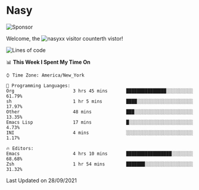 # Nasy

<!--
<p align="center">
<img height="200" src="https://github-readme-stats.vercel.app/api?username=nasyxx&count_private=true&show_icons=true&theme=dracula&include_all_commits=true"/>
<img height="200" src="https://github-readme-stats.vercel.app/api/top-langs/?username=nasyxx&theme=dracula&hide=html,jupyter+notebook&count_private=true&show_icons=true"/>
</p>

  
----------------
-->

![Sponsor](https://img.shields.io/static/v1.svg?label=Sponsor&message=%E2%9D%A4&logo=GitHub&style=flat&color=pink)
 
Welcome, the ![nasyxx visitor counter](https://count.getloli.com/get/@nasyxx?theme=rule34)th vistor!
 
<!--START_SECTION:waka-->
![Lines of code](https://img.shields.io/badge/From%20Hello%20World%20I%27ve%20Written-5.4%20million%20lines%20of%20code-blue)

📊 **This Week I Spent My Time On** 

```text
⌚︎ Time Zone: America/New_York

💬 Programming Languages: 
Org                      3 hrs 45 mins       ███████████████░░░░░░░░░░   61.79% 
sh                       1 hr 5 mins         ████░░░░░░░░░░░░░░░░░░░░░   17.97% 
Other                    48 mins             ███░░░░░░░░░░░░░░░░░░░░░░   13.35% 
Emacs Lisp               17 mins             █░░░░░░░░░░░░░░░░░░░░░░░░   4.73% 
INI                      4 mins              ░░░░░░░░░░░░░░░░░░░░░░░░░   1.17%

🔥 Editors: 
Emacs                    4 hrs 10 mins       █████████████████░░░░░░░░   68.68% 
Zsh                      1 hr 54 mins        ███████░░░░░░░░░░░░░░░░░░   31.32%

```


 Last Updated on 28/09/2021
<!--END_SECTION:waka-->

<!-- ![visitors](https://visitor-badge.laobi.icu/badge?page_id=nasyxx.nasyxx) -->
